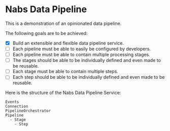 # Nabs Data Pipeline

This is a demonstration of an opinionated data pipeline.

The following goals are to be achieved:

- [x] Build an extensible and flexible data pipeline service.
- [ ] Each pipeline must be able to easily be configured by developers.
- [ ] Each pipeline must be able to contain multiple processing stages.
- [ ] The stages should be able to be individually defined and even made to be reusable.
- [ ] Each stage must be able to contain multiple steps.
- [ ] Each step should be able to be individually defined and even made to be reusable.

Here is the structure of the Nabs Data Pipeline Service:

```
Events
Connection
PipelineOrchestrator
Pipeline
  - Stage
    - Step

```

